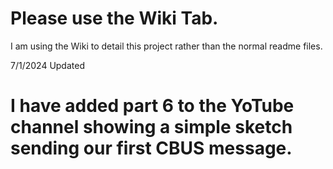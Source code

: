 # Please use the Wiki Tab.

I am using the Wiki to detail this project rather than the normal readme files.

7/1/2024 Updated

# I have added part 6 to the YoTube channel showing a simple sketch sending our first CBUS message.
